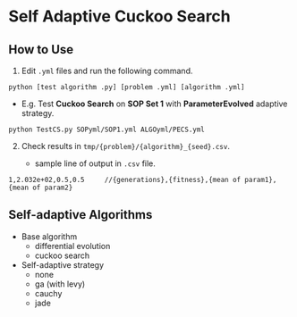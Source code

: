 # Self Adaptive Cuckoo Search

## How to Use

1. Edit ```.yml``` files and run the following command.

```
python [test algorithm .py] [problem .yml] [algorithm .yml]
```

- E.g. Test **Cuckoo Search** on **SOP Set 1** with **ParameterEvolved** adaptive strategy.

```
python TestCS.py SOPyml/SOP1.yml ALGOyml/PECS.yml
```

2. Check results in ```tmp/{problem}/{algorithm}_{seed}.csv```.

   - sample line of output in ```.csv``` file.

```
1,2.032e+02,0.5,0.5     //{generations},{fitness},{mean of param1},{mean of param2}
```

## Self-adaptive Algorithms

- Base algorithm
    - differential evolution
    - cuckoo search
- Self-adaptive strategy
    - none
    - ga (with levy)
    - cauchy
    - jade

